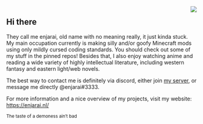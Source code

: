 <img align="right" src="https://user-images.githubusercontent.com/38552516/202867882-f18a0126-253b-4b5e-8ba1-6c3066485286.png">

## Hi there

They call me enjarai, old name with no meaning really, it just kinda stuck. My main occupation currently is making silly and/or goofy Minecraft mods using only mildly cursed coding standards. You should check out some of my stuff in the pinned repos! Besides that, I also enjoy watching anime and reading a wide variety of highly intellectual literature, including western fantasy and eastern light/web novels.

The best way to contact me is definitely via discord, either join [my server](https://discord.gg/WcYsDDQtyR), or message me directly @enjarai#3333.

For more information and a nice overview of my projects, visit my website: https://enjarai.nl/

<sub>The taste of a demoness ain’t bad</sub>
